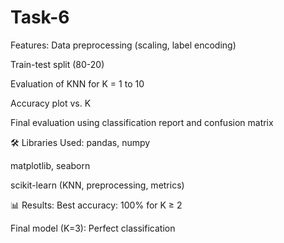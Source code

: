 # Task-6
 Features:
Data preprocessing (scaling, label encoding)

Train-test split (80-20)

Evaluation of KNN for K = 1 to 10

Accuracy plot vs. K

Final evaluation using classification report and confusion matrix

🛠 Libraries Used:
pandas, numpy

matplotlib, seaborn

scikit-learn (KNN, preprocessing, metrics)

📊 Results:
Best accuracy: 100% for K ≥ 2

Final model (K=3): Perfect classification

